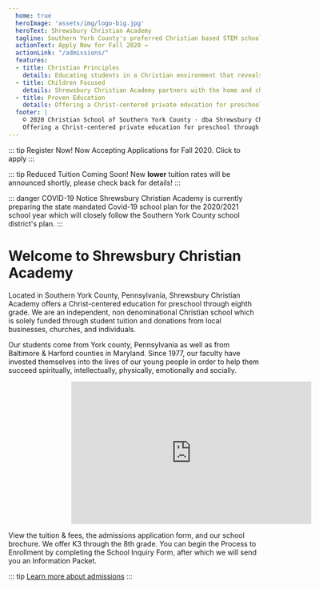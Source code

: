 ```yaml
---
  home: true
  heroImage: 'assets/img/logo-big.jpg'
  heroText: Shrewsbury Christian Academy 
  tagline: Southern York County's preferred Christian based STEM school
  actionText: Apply Now for Fall 2020 →
  actionLink: "/admissions/"
  features:
  - title: Christian Principles
    details: Educating students in a Christian environment that reveals God’s ultimate purpose for their lives.
  - title: Children Focused
    details: Shrewsbury Christian Academy partners with the home and church to provide an atmosphere in which the whole child may grow toward full God-given potential.
  - title: Proven Education
    details: Offering a Christ-centered private education for preschool through eighth grade since 1977.
  footer: |
    © 2020 Christian School of Southern York County · dba Shrewsbury Christian Academy · a 501(c)(3) nonprofit organization
    Offering a Christ-centered private education for preschool through eighth grade in Southern York County, Pennsylvania.
---
```


::: tip Register Now!
Now Accepting Applications for Fall 2020. 
<a class="nav-link external action-button" :href="$withBase('/admissions/')">Click to apply</a>
:::

::: tip Reduced Tuition Coming Soon!
  New <b>lower</b> tuition rates will be announced shortly, please check back for details!
:::

::: danger COVID-19 Notice
  Shrewsbury Christian Academy is currently preparing the state mandated Covid-19 school plan for the 2020/2021 school year which will closely follow the Southern York County school district's plan. 
:::

# Welcome to Shrewsbury Christian Academy
Located in Southern York County, Pennsylvania, Shrewsbury Christian Academy offers a Christ-centered education for preschool through eighth grade. We are an independent, non denominational Christian school which is solely funded through student tuition and donations from local businesses, churches, and individuals.

Our students come from York county, Pennsylvania as well as from Baltimore & Harford counties in Maryland. Since 1977, our faculty have invested themselves into the lives of our young people in order to help them succeed spiritually, intellectually, physically, emotionally and socially.

<div style="display:block;width:50%;margin-left:auto;margin-right:auto;">
  <iframe width="480" height="285" src="https://www.youtube.com/embed/J0Wht2d7rgE" frameborder="0" allow="accelerometer; encrypted-media; gyroscope; picture-in-picture" allowfullscreen></iframe>
</div>

View the tuition & fees, the admissions application form, and our school brochure. We offer K3 through the 8th grade. You can begin the Process to Enrollment by completing the School Inquiry Form, after which we will send you an Information Packet.

::: tip
  [Learn more about admissions](/admissions/)
:::

